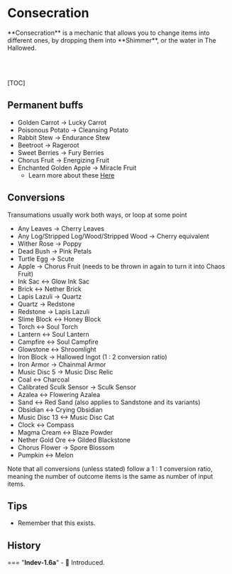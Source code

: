 # Consecration

<div class="result kohara-infobox-grid" markdown>
<div markdown class="kohara-infobox-text">
**Consecration** is a mechanic that allows you to change items into different ones, by dropping them into **Shimmer**, or the water in The Hallowed.

<br><br>

[TOC]

## Permanent buffs
- Golden Carrot -> Lucky Carrot 
- Poisonous Potato -> Cleansing Potato
- Rabbit Stew -> Endurance Stew 
- Beetroot -> Rageroot 
- Sweet Berries -> Fury Berries 
- Chorus Fruit -> Energizing Fruit 
- Enchanted Golden Apple -> Miracle Fruit 
    - Learn more about these [Here](../items/other/perm_buffs.md)
## Conversions
Transumations usually work both ways, or loop at some point

- Any Leaves -> Cherry Leaves
- Any Log/Stripped Log/Wood/Stripped Wood -> Cherry equivalent
- Wither Rose -> Poppy
- Dead Bush -> Pink Petals
- Turtle Egg -> Scute
- Apple -> Chorus Fruit (needs to be thrown in again to turn it into Chaos Fruit)
- Ink Sac <-> Glow Ink Sac
- Brick <-> Nether Brick
- Lapis Lazuli -> Quartz
- Quartz -> Redstone
- Redstone -> Lapis Lazuli
- Slime Block <-> Honey Block
- Torch <-> Soul Torch
- Lantern <-> Soul Lantern
- Campfire <-> Soul Campfire
- Glowstone <-> Shroomlight
- Iron Block -> Hallowed Ingot (1 : 2 conversion ratio)
- Iron Armor -> Chainmal Armor
- Music Disc 5 -> Music Disc Relic
- Coal <-> Charcoal
- Calibrated Sculk Sensor -> Sculk Sensor
- Azalea <-> Flowering Azalea
- Sand <-> Red Sand (also applies to Sandstone and its variants)
- Obsidian <-> Crying Obsidian
- Music Disc 13 <-> Music Disc Cat
- Clock <-> Compass
- Magma Cream <-> Blaze Powder
- Nether Gold Ore <-> Gilded Blackstone
- Chorus Flower -> Spore Blossom
- Pumpkin <-> Melon

Note that all conversions (unless stated) follow a 1 : 1 conversion ratio, meaning the number of outcome items is the same as number of input items.

## Tips
- Remember that this exists.

## History
=== "**Indev-1.6a**"
    - :rocket: Introduced.